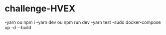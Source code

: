 # challenge-HVEX
-yarn ou npm i
-yarn dev ou npm run dev
-yarn test
-sudo docker-compose up -d --build